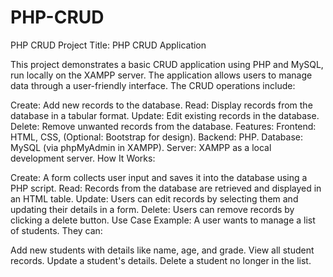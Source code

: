 # PHP-CRUD
PHP CRUD
Project Title: PHP CRUD Application

This project demonstrates a basic CRUD application using PHP and MySQL, run locally on the XAMPP server. The application allows users to manage data through a user-friendly interface. The CRUD operations include:

Create: Add new records to the database.
Read: Display records from the database in a tabular format.
Update: Edit existing records in the database.
Delete: Remove unwanted records from the database.
Features:
Frontend: HTML, CSS, (Optional: Bootstrap for design).
Backend: PHP.
Database: MySQL (via phpMyAdmin in XAMPP).
Server: XAMPP as a local development server.
How It Works:

Create: A form collects user input and saves it into the database using a PHP script.
Read: Records from the database are retrieved and displayed in an HTML table.
Update: Users can edit records by selecting them and updating their details in a form.
Delete: Users can remove records by clicking a delete button.
Use Case Example: A user wants to manage a list of students. They can:

Add new students with details like name, age, and grade.
View all student records.
Update a student's details.
Delete a student no longer in the list.
